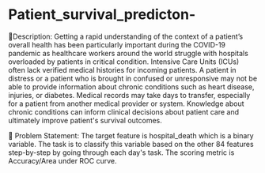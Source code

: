 # Patient_survival_predicton-

🧾Description: Getting a rapid understanding of the context of a patient’s overall health has been particularly important during the COVID-19 pandemic as healthcare workers around the world struggle with hospitals overloaded by patients in critical condition. Intensive Care Units (ICUs) often lack verified medical histories for incoming patients. A patient in distress or a patient who is brought in confused or unresponsive may not be able to provide information about chronic conditions such as heart disease, injuries, or diabetes. Medical records may take days to transfer, especially for a patient from another medical provider or system. Knowledge about chronic conditions can inform clinical decisions about patient care and ultimately improve patient's survival outcomes.

🧭 Problem Statement: The target feature is hospital_death which is a binary variable. The task is to classify this variable based on the other 84 features step-by-step by going through each day's task. The scoring metric is Accuracy/Area under ROC curve.
